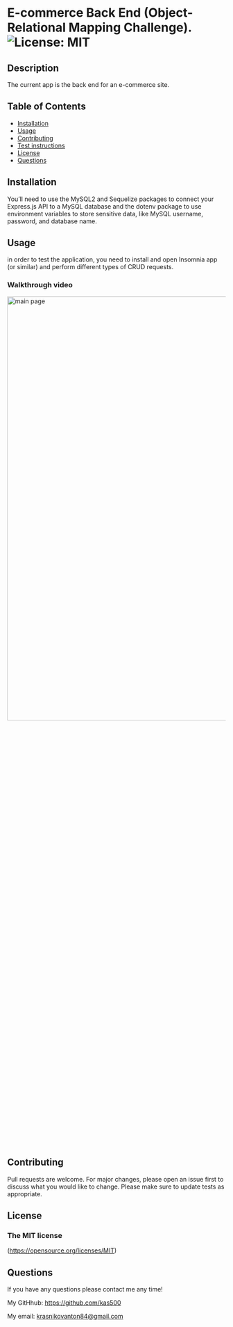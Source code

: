 # E-commerce Back End (Object-Relational Mapping Challenge). ![License: MIT](https://img.shields.io/badge/License-MIT-yellow.svg)
  
## Description
  
The current app is the back end for an e-commerce site.

## Table of Contents
- [Installation](#installation)
- [Usage](#usage)
- [Contributing](#contributing)
- [Test instructions](#test-instructions)
- [License](#tlicense)
- [Questions](#questions)

## Installation

You’ll need to use the MySQL2 and Sequelize packages to connect your Express.js API to a MySQL database and the dotenv package to use environment variables to store sensitive data, like MySQL username, password, and database name.
  
## Usage
  
in order to test the application, you need to install and open Insomnia app (or similar) and perform  different types of CRUD requests.

### Walkthrough video
<img src="./img/main.png" alt="main page" width=800px height=50%>
  
## Contributing

Pull requests are welcome. For major changes, please open an issue first to discuss what you would like to change. Please make sure to update tests as appropriate.

## License

### The MIT license
  (https://opensource.org/licenses/MIT)

## Questions

If you have any questions please contact me any time!

My GitHhub: <https://github.com/kas500>

My email: <krasnikovanton84@gmail.com>
